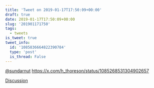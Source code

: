 ```yaml
---
title: 'Tweet on 2019-01-17T17:50:09+00:00'
draft: true
date: 2019-01-17T17:50:09+00:00
slug: '201901171750'
tags:
  - tweets
is_tweet: true
tweet_info:
  id: '1085836664822390784'
  type: 'post'
  is_thread: False
---
```




[@sundarnut](https://x.com/sundarnut) <https://x.com/h_thoreson/status/1085268531304902657>

[Discussion](https://x.com/sytelus/status/1085836664822390784)
